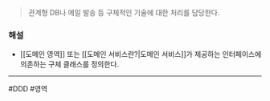 > 관계형 DB나 메일 발송 등 구체적인 기술에 대한 처리를 담당한다.
### 해설
- [[도메인 영역]] 또는 [[도메인 서비스란?|도메인 서비스]]가 제공하는 인터페이스에 의존하는 구체 클래스를 정의한다.

---
#DDD #영역 